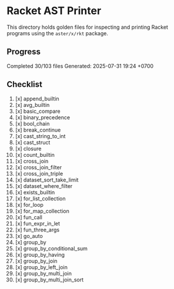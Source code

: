 # Racket AST Printer

This directory holds golden files for inspecting and printing Racket programs using the `aster/x/rkt` package.

## Progress

Completed 30/103 files
Generated: 2025-07-31 19:24 +0700

## Checklist

1. [x] append_builtin
2. [x] avg_builtin
3. [x] basic_compare
4. [x] binary_precedence
5. [x] bool_chain
6. [x] break_continue
7. [x] cast_string_to_int
8. [x] cast_struct
9. [x] closure
10. [x] count_builtin
11. [x] cross_join
12. [x] cross_join_filter
13. [x] cross_join_triple
14. [x] dataset_sort_take_limit
15. [x] dataset_where_filter
16. [x] exists_builtin
17. [x] for_list_collection
18. [x] for_loop
19. [x] for_map_collection
20. [x] fun_call
21. [x] fun_expr_in_let
22. [x] fun_three_args
23. [x] go_auto
24. [x] group_by
25. [x] group_by_conditional_sum
26. [x] group_by_having
27. [x] group_by_join
28. [x] group_by_left_join
29. [x] group_by_multi_join
30. [x] group_by_multi_join_sort
